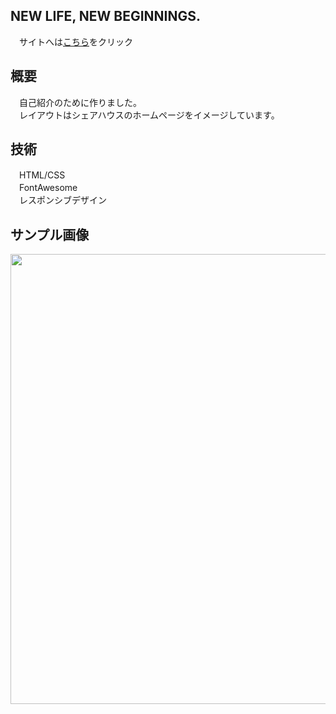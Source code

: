 ## NEW LIFE, NEW BEGINNINGS.
　サイトへは<a href="https://takumagithub.github.io/">こちら</a>をクリック

## 概要
　自己紹介のために作りました。  
　レイアウトはシェアハウスのホームページをイメージしています。

## 技術
　HTML/CSS  
　FontAwesome  
　レスポンシブデザイン  

## サンプル画像
<a href="https://takumagithub.github.io/"><img src="https://user-images.githubusercontent.com/44295226/62641072-da896a00-b97d-11e9-98ae-61bc474126aa.JPG" width="720px"></a>

<!-- ## 参考 
　<a href="https://p1ass.com/">Naoki Kishi's Portfolio Site</a>
 -->
